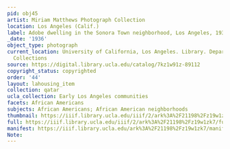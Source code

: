 ```yaml
---
pid: obj45
artist: Miriam Matthews Photograph Collection
location: Los Angeles (Calif.)
label: Adobe dwelling in the Sonora Town neighborhood, Los Angeles, 1936
_date: '1936'
object_type: photograph
current_location: University of California, Los Angeles. Library. Department of Special
  Collections
source: https://digital.library.ucla.edu/catalog/7kz1w91z-89112
copyright_status: copyrighted
order: '44'
layout: lahousing_item
collection: qatar
ucla_collection: Early Los Angeles communities
facets: African Americans
subjects: African Americans; African American neighborhoods
thumbnail: https://iiif.library.ucla.edu/iiif/2/ark%3A%2F21198%2Fz19w1zk7/full/250,/0/default.jpg
full: https://iiif.library.ucla.edu/iiif/2/ark%3A%2F21198%2Fz19w1zk7/full/600,/0/default.jpg
manifest: https://iiif.library.ucla.edu/ark%3A%2F21198%2Fz19w1zk7/manifest?_ga=2.66381614.1680875872.1602991567-1269599694.1567541750
Note: 
---
```

